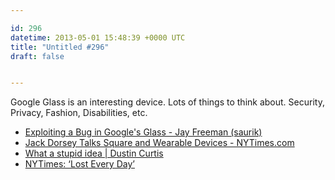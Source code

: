 ```yaml
---

id: 296
datetime: 2013-05-01 15:48:39 +0000 UTC
title: "Untitled #296"
draft: false


---
```


Google Glass is an interesting device. Lots of things to think about. Security, Privacy, Fashion, Disabilities, etc. 

 
 * [Exploiting a Bug in Google's Glass - Jay Freeman (saurik)](http://www.saurik.com/id/16)
 * [Jack Dorsey Talks Square and Wearable Devices - NYTimes.com](http://bits.blogs.nytimes.com/2013/04/29/jack-dorsey-google-glass-smartwatch/?smid=tw-nytimes)
 * [What a stupid idea | Dustin Curtis](http://dcurt.is/what-a-stupid-idea)
 * [NYTimes: ‘Lost Every Day’](http://nyti.ms/11xXeAU)


